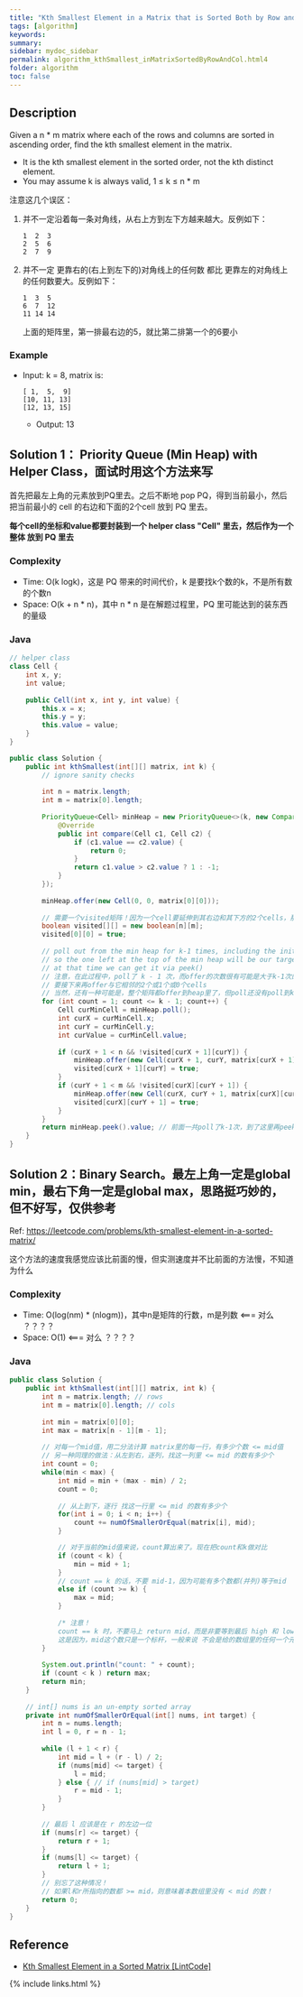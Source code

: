 ```yaml
---
title: "Kth Smallest Element in a Matrix that is Sorted Both by Row and Column"
tags: [algorithm]
keywords:
summary:
sidebar: mydoc_sidebar
permalink: algorithm_kthSmallest_inMatrixSortedByRowAndCol.html4
folder: algorithm
toc: false
---
```


## Description
Given a n * m matrix where each of the rows and columns are sorted in ascending order, 
find the kth smallest element in the matrix.
* It is the kth smallest element in the sorted order, not the kth distinct element.
* You may assume k is always valid, 1 ≤ k ≤ n * m

注意这几个误区：
1. 并不一定沿着每一条对角线，从右上方到左下方越来越大。反例如下：
   ```
   1  2  3
   2  5  6
   2  7  9
   ```
2. 并不一定 更靠右的(右上到左下的)对角线上的任何数 都比 更靠左的对角线上的任何数要大。反例如下：
   ```
   1  3  5
   6  7  12
   11 14 14
   ```
   上面的矩阵里，第一排最右边的5，就比第二排第一个的6要小

### Example
* Input: k = 8, matrix is:
  ```
  [ 1,  5,  9]
  [10, 11, 13]
  [12, 13, 15]
  ```
  * Output: 13

## Solution 1： Priority Queue (Min Heap) with Helper Class，面试时用这个方法来写
首先把最左上角的元素放到PQ里去。之后不断地 pop PQ，得到当前最小，然后把当前最小的 cell 的右边和下面的2个cell 放到 PQ 里去。

**每个cell的坐标和value都要封装到一个 helper class "Cell" 里去，然后作为一个整体 放到 PQ 里去**

### Complexity
* Time: O(k logk)，这是 PQ 带来的时间代价，k 是要找k个数的k，不是所有数的个数n
* Space: O(k + n * n)，其中 n * n 是在解题过程里，PQ 里可能达到的装东西的量级

### Java
```java
// helper class
class Cell {
    int x, y;
    int value;
  
    public Cell(int x, int y, int value) {
        this.x = x;
        this.y = y;
        this.value = value;
    }
}

public class Solution {
    public int kthSmallest(int[][] matrix, int k) {
        // ignore sanity checks
        
        int n = matrix.length;
        int m = matrix[0].length;
    
        PriorityQueue<Cell> minHeap = new PriorityQueue<>(k, new Comparator<Cell>() {
            @Override
            public int compare(Cell c1, Cell c2) {
                if (c1.value == c2.value) {
                    return 0;
                }
                return c1.value > c2.value ? 1 : -1;
            }
        });
      
        minHeap.offer(new Cell(0, 0, matrix[0][0]));
    
        // 需要一个visited矩阵！因为一个cell要延伸到其右边和其下方的2个cells，那么不同的cell可能就会延伸到同一个cell
        boolean visited[][] = new boolean[n][m];
        visited[0][0] = true;
    
        // poll out from the min heap for k-1 times, including the initial cell at [0][0],
        // so the one left at the top of the min heap will be our target: the kth smallest element,
        // at that time we can get it via peek()
        // 注意，在此过程中，poll了 k - 1 次，而offer的次数很有可能是大于k-1次的！！！因为poll一个cell可能就
        // 要接下来再offer与它相邻的2个或1个或0个cells
        // 当然，还有一种可能是，整个矩阵都offer到heap里了，但poll还没有poll到k-1次，这个情况，下面的代码也是包含了的
        for (int count = 1; count <= k - 1; count++) {
            Cell curMinCell = minHeap.poll();
            int curX = curMinCell.x;
            int curY = curMinCell.y;
            int curValue = curMinCell.value;
      
            if (curX + 1 < n && !visited[curX + 1][curY]) {
                minHeap.offer(new Cell(curX + 1, curY, matrix[curX + 1][curY]));
                visited[curX + 1][curY] = true;
            }
            if (curY + 1 < m && !visited[curX][curY + 1]) {
                minHeap.offer(new Cell(curX, curY + 1, matrix[curX][curY + 1]));
                visited[curX][curY + 1] = true;
            }
        }
        return minHeap.peek().value; // 前面一共poll了k-1次，到了这里再peek就是peek到第k个数了
    }  
}
```

## Solution 2：Binary Search。最左上角一定是global min，最右下角一定是global max，思路挺巧妙的，但不好写，仅供参考
Ref: https://leetcode.com/problems/kth-smallest-element-in-a-sorted-matrix/

这个方法的速度我感觉应该比前面的慢，但实测速度并不比前面的方法慢，不知道为什么

### Complexity
* Time: O(log(nm) * (nlogm))，其中n是矩阵的行数，m是列数 <=== 对么 ？？？？
* Space: O(1) <=== 对么 ？？？？

### Java
```java
public class Solution {
    public int kthSmallest(int[][] matrix, int k) {
        int n = matrix.length; // rows
        int m = matrix[0].length; // cols
   
        int min = matrix[0][0];
        int max = matrix[n - 1][m - 1];
        
        // 对每一个mid值，用二分法计算 matrix里的每一行，有多少个数 <= mid值
        // 另一种同理的做法：从左到右，逐列，找这一列里 <= mid 的数有多少个
        int count = 0;
        while(min < max) {
            int mid = min + (max - min) / 2;
            count = 0; 
           
            // 从上到下，逐行 找这一行里 <= mid 的数有多少个
            for(int i = 0; i < n; i++) {
                count += numOfSmallerOrEqual(matrix[i], mid);
            }

            // 对于当前的mid值来说，count算出来了。现在把count和k做对比
            if (count < k) {
                min = mid + 1;
            }
            // count == k 的话，不要 mid-1，因为可能有多个数都(并列)等于mid
            else if (count >= k) {
                max = mid;
            }
            
            /* 注意！
            count == k 时，不要马上 return mid，而是非要等到最后 high 和 low重合再return
            这是因为，mid这个数只是一个标杆，一般来说 不会是给的数组里的任何一个元素 */
        }
        
        System.out.println("count: " + count);
        if (count < k ) return max;
        return min;
    }
    
    // int[] nums is an un-empty sorted array
    private int numOfSmallerOrEqual(int[] nums, int target) {
        int n = nums.length;
        int l = 0, r = n - 1;
        
        while (l + 1 < r) {
            int mid = l + (r - l) / 2;
            if (nums[mid] <= target) {
                l = mid;
            } else { // if (nums[mid] > target)
                r = mid - 1;
            }
        }
        
        // 最后 l 应该是在 r 的左边一位
        if (nums[r] <= target) {
            return r + 1;
        }
        if (nums[l] <= target) {
            return l + 1;
        }
        // 别忘了这种情况！
        // 如果l和r所指向的数都 >= mid，则意味着本数组里没有 < mid 的数！
        return 0;
    }
}
```

## Reference
* [Kth Smallest Element in a Sorted Matrix [LintCode]](https://www.lintcode.com/problem/kth-smallest-element-in-a-sorted-matrix/description)

{% include links.html %}
